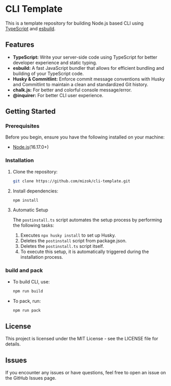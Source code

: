 # CLI Template

This is a template repository for building Node.js based CLI using [TypeScript](https://www.typescriptlang.org/) and [esbuild](https://esbuild.github.io/).

## Features

- **TypeScript:** Write your server-side code using TypeScript for better developer experience and static typing.
- **esbuild:** A fast JavaScript bundler that allows for efficient bundling and building of your TypeScript code.
- **Husky & Commitlint:** Enforce commit message conventions with Husky and Commitlint to maintain a clean and standardized Git history.
- **chalk.js:** For better and colorful console message/error.
- **@inquirer:** For better CLI user experience.

## Getting Started

### Prerequisites

Before you begin, ensure you have the following installed on your machine:

- [Node.js](https://nodejs.org/)(16.17.0+)

### Installation

1. Clone the repository:

   ```bash
   git clone https://github.com/mizok/cli-template.git
   ```

2. Install dependencies:

   ```bash
   npm install
   ```

3. Automatic Setup

   The `postinstall.ts` script automates the setup process by performing the following tasks:

   1. Executes `npx husky install` to set up Husky.
   2. Deletes the `postinstall` script from package.json.
   3. Deletes the `postinstall.ts` script itself.
   4. To execute this setup, it is automatically triggered during the installation process.

### build and pack

- To build CLI, use:

  ```bash
  npm run build
  ```

- To pack, run:

  ```bash
  npm run pack
  ```

## License

This project is licensed under the MIT License - see the LICENSE file for details.

## Issues

If you encounter any issues or have questions, feel free to open an issue on the GitHub Issues page.
